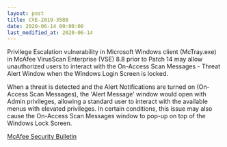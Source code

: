```yaml
---
layout: post
title: CVE-2019-3588
date: 2020-06-14 00:00:00
last_modified_at: 2020-06-14
---
```


Privilege Escalation vulnerability in Microsoft Windows client (McTray.exe) in McAfee VirusScan Enterprise (VSE) 8.8 prior to Patch 14 may allow unauthorized users to interact with the On-Access Scan Messages - Threat Alert Window when the Windows Login Screen is locked.

When a threat is detected and the Alert Notifications are turned on (On-Access Scan Messages), the 'Alert Message' window would open with Admin privileges, allowing a standard user to interact with the available menus with elevated privileges. In certain conditions, this issue may also cause the On-Access Scan Messages window to pop-up on top of the Windows Lock Screen.

[McAfee Security Bulletin](https://kc.mcafee.com/corporate/index?page=content&id=SB10302&showDraft=true)